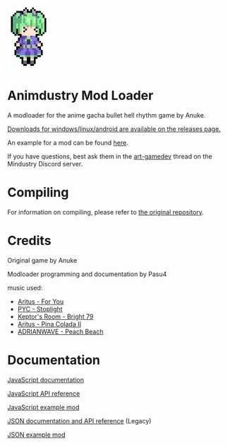 ![](assets-raw/icon.png)

# Animdustry Mod Loader

A modloader for the anime gacha bullet hell rhythm game by Anuke.

[Downloads for windows/linux/android are available on the releases page.](https://github.com/Pasu4/animdustry/releases)

An example for a mod can be found [here](https://github.com/Pasu4/animdustry-mod-template).

If you have questions, best ask them in the [art-gamedev](https://discord.com/channels/391020510269669376/1195444175672442930) thread on the Mindustry Discord server.

# Compiling

For information on compiling, please refer to [the original repository](https://github.com/Anuken/animdustry/blob/master/README.md#compiling).

# Credits

Original game by Anuke

Modloader programming and documentation by Pasu4

music used:

- [Aritus - For You](https://soundcloud.com/aritusmusic/4you)
- [PYC - Stoplight](https://soundcloud.com/pycmusic/stoplight)
- [Keptor's Room - Bright 79](https://soundcloud.com/topazeclub/bright-79)
- [Aritus - Pina Colada II](https://soundcloud.com/aritusmusic/pina-colada-ii-final)
- [ADRIANWAVE - Peach Beach](https://soundcloud.com/adrianwave/peach-beach)

# Documentation

[JavaScript documentation](https://pasu4.github.io/animdustry/doc/doc_js.md)

[JavaScript API reference](https://pasu4.github.io/animdustry/doc/jsdoc/index.html)

[JavaScript example mod](https://github.com/Pasu4/animdustry-mod-template/)

[JSON documentation and API reference](https://pasu4.github.io/animdustry/doc/doc_json.md) (Legacy)

[JSON example mod](https://github.com/Pasu4/animdustry-mod-template/tree/legacy)
